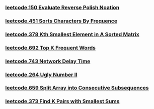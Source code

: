 ### [leetcode.150 Evaluate Reverse Polish Noation](https://github.com/lulukdog/leetcode-Python/blob/master/Heap/Super%20Ugly%20Number.py)

### [leetcode.451 Sorts Characters By Frequence](https://github.com/lulukdog/leetcode-Python/blob/master/Heap/Sorts%20Characters%20By%20Frequence.py)

### [leetcode.378 Kth Smallest Element in A Sorted Matrix](https://github.com/lulukdog/leetcode-Python/blob/master/Heap/Kth%20Smallest%20Element%20in%20A%20Sorted%20Matrix.py)

### [leetcode.692 Top K Frequent Words](https://github.com/lulukdog/leetcode-Python/blob/master/Heap/Top%20K%20Frequent%20Words.py)

### [leetcode.743 Network Delay Time](https://github.com/lulukdog/leetcode-Python/blob/master/Heap/Network%20Delay%20Time.py)

### [leetcode.264 Ugly Number II](https://github.com/lulukdog/leetcode-Python/blob/master/Heap/Ugly%20Number%20II.py)

### [leetcode.659 Split Array into Consecutive Subsequences](https://github.com/lulukdog/leetcode-Python/blob/master/Heap/Split%20Array%20into%20Consecutive%20Subsequences.py)

### [leetcode.373 Find K Pairs with Smallest Sums](https://github.com/lulukdog/leetcode-Python/blob/master/Heap/Find%20K%20Pairs%20with%20Smallest%20Sums.py)
